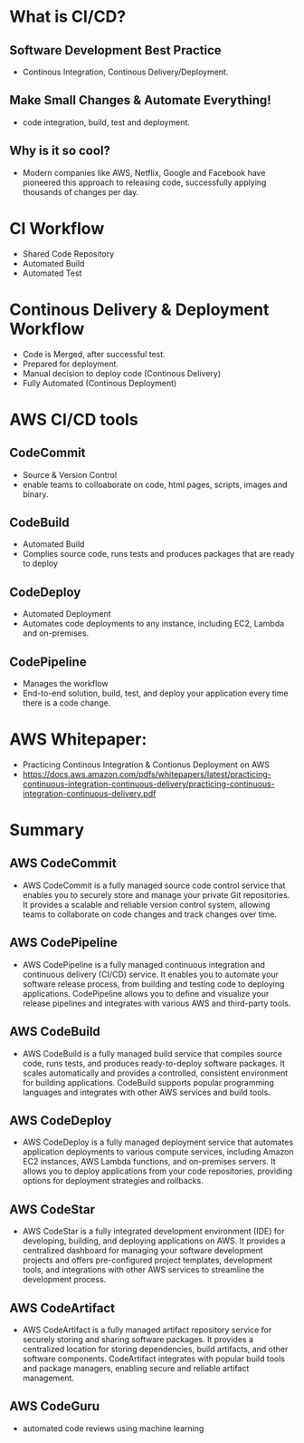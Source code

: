 # What is CI/CD?
  ## Software Development Best Practice
  - Continous Integration, Continous Delivery/Deployment.
  ## Make Small Changes & Automate Everything!
  - code integration, build, test and deployment.
  ## Why is it so cool?
  - Modern companies like AWS, Netflix, Google and Facebook have pioneered this approach to releasing code, successfully applying thousands of changes per day.

# CI Workflow
- Shared Code Repository
- Automated Build
- Automated Test

# Continous Delivery & Deployment Workflow
- Code is Merged, after successful test.
- Prepared for deployment.
- Manual decision to deploy code (Continous Delivery)
- Fully Automated (Continous Deployment)


# AWS CI/CD tools
  ## CodeCommit
  - Source & Version Control
  - enable teams to colloaborate on code, html pages, scripts, images and binary.
  ## CodeBuild
  - Automated Build
  - Complies source code, runs tests and produces packages that are ready to deploy
  ## CodeDeploy
  - Automated Deployment
  - Automates code deployments to any instance, including EC2, Lambda and on-premises.
  ## CodePipeline
  - Manages the workflow
  - End-to-end solution, build, test, and deploy your application every time there is a code change.

# AWS Whitepaper:
- Practicing Continous Integration & Contionus Deployment on AWS
- <https://docs.aws.amazon.com/pdfs/whitepapers/latest/practicing-continuous-integration-continuous-delivery/practicing-continuous-integration-continuous-delivery.pdf>

# Summary
## AWS CodeCommit 
- AWS CodeCommit is a fully managed source code control service that enables you to securely store and manage your private Git repositories. It provides a scalable and reliable version control system, allowing teams to collaborate on code changes and track changes over time.

## AWS CodePipeline
- AWS CodePipeline is a fully managed continuous integration and continuous delivery (CI/CD) service. It enables you to automate your software release process, from building and testing code to deploying applications. CodePipeline allows you to define and visualize your release pipelines and integrates with various AWS and third-party tools.

## AWS CodeBuild
- AWS CodeBuild is a fully managed build service that compiles source code, runs tests, and produces ready-to-deploy software packages. It scales automatically and provides a controlled, consistent environment for building applications. CodeBuild supports popular programming languages and integrates with other AWS services and build tools.

## AWS CodeDeploy
- AWS CodeDeploy is a fully managed deployment service that automates application deployments to various compute services, including Amazon EC2 instances, AWS Lambda functions, and on-premises servers. It allows you to deploy applications from your code repositories, providing options for deployment strategies and rollbacks.

## AWS CodeStar
- AWS CodeStar is a fully integrated development environment (IDE) for developing, building, and deploying applications on AWS. It provides a centralized dashboard for managing your software development projects and offers pre-configured project templates, development tools, and integrations with other AWS services to streamline the development process.

## AWS CodeArtifact
- AWS CodeArtifact is a fully managed artifact repository service for securely storing and sharing software packages. It provides a centralized location for storing dependencies, build artifacts, and other software components. CodeArtifact integrates with popular build tools and package managers, enabling secure and reliable artifact management.

## AWS CodeGuru
- automated code reviews using machine learning